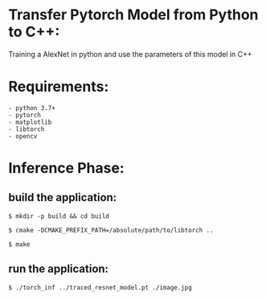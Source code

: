 # Transfer Pytorch Model from Python to C++:
Training a AlexNet in python and use the parameters of this model in C++
# Requirements:
    - python 3.7+
    - pytorch
    - matplotlib
    - libtorch
    - opencv

# Inference Phase:
## build the application:
```
$ mkdir -p build && cd build
```
```
$ cmake -DCMAKE_PREFIX_PATH=/absolute/path/to/libtorch ..
```
```
$ make 
```

## run the application:
```
$ ./torch_inf ../traced_resnet_model.pt ./image.jpg
```

